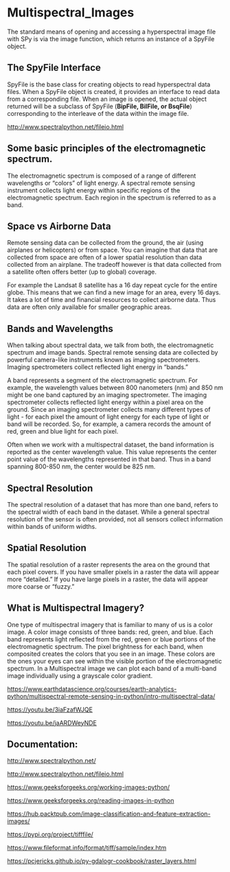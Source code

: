 # Multispectral_Images

The standard means of opening and accessing a hyperspectral image file with SPy is via the image function, which returns an instance of a SpyFile object.

## The SpyFile Interface
SpyFile is the base class for creating objects to read hyperspectral data files. When a SpyFile object is created, it provides an interface to read data from a corresponding file. When an image is opened, the actual object returned will be a subclass of SpyFile (<b>BipFile, BilFile, or BsqFile</b>) corresponding to the interleave of the data within the image file.
 
http://www.spectralpython.net/fileio.html

## Some basic principles of the electromagnetic spectrum.
The electromagnetic spectrum is composed of a range of different wavelengths or “colors” of light energy. A spectral remote sensing instrument collects light energy within specific regions of the electromagnetic spectrum. Each region in the spectrum is referred to as a band.

## Space vs Airborne Data
Remote sensing data can be collected from the ground, the air (using airplanes or helicopters) or from space. You can imagine that data that are collected from space are often of a lower spatial resolution than data collected from an airplane. The tradeoff however is that data collected from a satellite often offers better (up to global) coverage.

For example the Landsat 8 satellite has a 16 day repeat cycle for the entire globe. This means that we can find a new image for an area, every 16 days. It takes a lot of time and financial resources to collect airborne data. Thus data are often only available for smaller geographic areas.

## Bands and Wavelengths
When talking about spectral data, we talk from both, the electromagnetic spectrum and image bands. Spectral remote sensing data are collected by powerful camera-like instruments known as imaging spectrometers. Imaging spectrometers collect reflected light energy in “bands.”

A band represents a segment of the electromagnetic spectrum. For example, the wavelength values between 800 nanometers (nm) and 850 nm might be one band captured by an imaging spectrometer. The imaging spectrometer collects reflected light energy within a pixel area on the ground. Since an imaging spectrometer collects many different types of light - for each pixel the amount of light energy for each type of light or band will be recorded. So, for example, a camera records the amount of red, green and blue light for each pixel.

Often when we work with a multispectral dataset, the band information is reported as the center wavelength value. This value represents the center point value of the wavelengths represented in that band. Thus in a band spanning 800-850 nm, the center would be 825 nm.

## Spectral Resolution
The spectral resolution of a dataset that has more than one band, refers to the spectral width of each band in the dataset. While a general spectral resolution of the sensor is often provided, not all sensors collect information within bands of uniform widths.

## Spatial Resolution
The spatial resolution of a raster represents the area on the ground that each pixel covers. If you have smaller pixels in a raster the data will appear more “detailed.” If you have large pixels in a raster, the data will appear more coarse or “fuzzy.”

## What is Multispectral Imagery?
One type of multispectral imagery that is familiar to many of us is a color image. A color image consists of three bands: red, green, and blue. Each band represents light reflected from the red, green or blue portions of the electromagnetic spectrum. The pixel brightness for each band, when composited creates the colors that you see in an image. These colors are the ones your eyes can see within the visible portion of the electromagnetic spectrum. In a Multispectral image we can plot each band of a multi-band image individually using a grayscale color gradient.

https://www.earthdatascience.org/courses/earth-analytics-python/multispectral-remote-sensing-in-python/intro-multispectral-data/

https://youtu.be/3iaFzafWJQE

https://youtu.be/jaARDWeyNDE

## Documentation:

http://www.spectralpython.net/

http://www.spectralpython.net/fileio.html

https://www.geeksforgeeks.org/working-images-python/

https://www.geeksforgeeks.org/reading-images-in-python

https://hub.packtpub.com/image-classification-and-feature-extraction-images/

https://pypi.org/project/tifffile/

https://www.fileformat.info/format/tiff/sample/index.htm

https://pcjericks.github.io/py-gdalogr-cookbook/raster_layers.html
